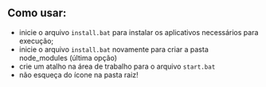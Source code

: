 ## Como usar:

- inicie o arquivo `install.bat` para instalar os aplicativos necessários para execução;
- inicie o arquivo `install.bat` novamente para criar a pasta node_modules (última opção)
- crie um atalho na área de trabalho para o arquivo `start.bat`
- não esqueça do ícone na pasta raiz!
